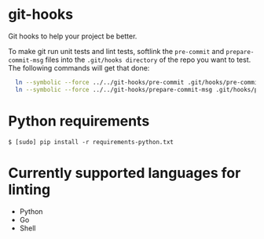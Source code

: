 # git-hooks
Git hooks to help your project be better.

To make git run unit tests and lint tests, softlink the `pre-commit` and
`prepare-commit-msg` files into the `.git/hooks directory` of the repo you want
to test.  The following commands will get that done:
```bash
  ln --symbolic --force ../../git-hooks/pre-commit .git/hooks/pre-commit
  ln --symbolic --force ../../git-hooks/prepare-commit-msg .git/hooks/prepare-commit-msg
```

# Python requirements
`$ [sudo] pip install -r requirements-python.txt`

# Currently supported languages for linting

- Python
- Go
- Shell
